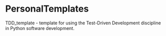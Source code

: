 # PersonalTemplates

TDD_template - template for using the Test-Driven Development discipline in Python software development.
